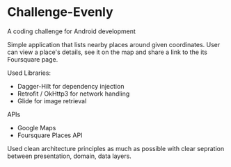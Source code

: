 # Challenge-Evenly
A coding challenge for Android development

Simple application that lists nearby places around given coordinates. User can view a place's details, see it on the map and share a link to the its Foursquare page.

Used Libraries:

- Dagger-Hilt for dependency injection
- Retrofit / OkHttp3 for network handling
- Glide for image retrieval

APIs

- Google Maps
- Foursquare Places API

Used clean architecture principles as much as possible with clear sepration between presentation, domain, data layers.

